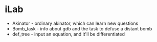 # iLab
* Akinator - ordinary akinator, which can learn new questions
* Bomb_task - info about gdb and the task to defuse a distant bomb
* def_tree - input an equation, and it'll be differentiated
